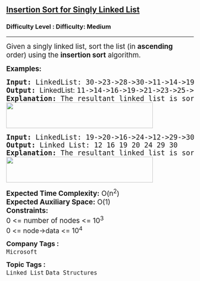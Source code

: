<h2><a href="https://www.geeksforgeeks.org/problems/insertion-sort-for-singly-linked-list/1?page=2&category=Linked%20List&difficulty=Medium&sortBy=submissions">Insertion Sort for Singly Linked List</a></h2><h3>Difficulty Level : Difficulty: Medium</h3><hr><div class="problems_problem_content__Xm_eO"><p><span style="font-size: 14pt;">Given a singly linked list, sort the list (in <strong>ascending</strong> order) using the <strong>insertion sort</strong> algorithm.</span></p>
<p><span style="font-size: 14pt;"><strong>Examples:</strong></span></p>
<pre><span style="font-size: 14pt;"><strong>Input: </strong>LinkedList: 30-&gt;23-&gt;28-&gt;30-&gt;11-&gt;14-&gt;19-&gt;16-&gt;21-&gt;25 
<strong>Output: </strong><span style="font-family: -apple-system, BlinkMacSystemFont, 'Segoe UI', Roboto, Oxygen, Ubuntu, Cantarell, 'Open Sans', 'Helvetica Neue', sans-serif;">L</span><span style="font-family: -apple-system, BlinkMacSystemFont, 'Segoe UI', Roboto, Oxygen, Ubuntu, Cantarell, 'Open Sans', 'Helvetica Neue', sans-serif;">inkedList: </span>11-&gt;14-&gt;16-&gt;19-&gt;21-&gt;23-&gt;25-&gt;28-&gt;30-&gt;30<strong style="font-family: -apple-system, BlinkMacSystemFont, 'Segoe UI', Roboto, Oxygen, Ubuntu, Cantarell, 'Open Sans', 'Helvetica Neue', sans-serif;"> <br></strong></span><span style="font-size: 14pt;"><strong>Explanation: </strong>The resultant linked list is sorted.<br><img src="https://media.geeksforgeeks.org/img-practice/prod/addEditProblem/706394/Web/Other/blobid0_1722321362.png" width="394" height="69"><br></span></pre>
<pre><span style="font-size: 14pt;"><strong>Input: </strong>LinkedList: 19-&gt;20-&gt;16-&gt;24-&gt;12-&gt;29-&gt;30 
<strong>Output: </strong>Linked List: 12 16 19 20 24 29 30 
<strong>Explanation: </strong>The resultant linked list is sorted.<br><img src="https://media.geeksforgeeks.org/img-practice/prod/addEditProblem/706394/Web/Other/blobid1_1722321370.png" width="394" height="69"><br></span></pre>
<div><span style="font-size: 14pt;"><strong>Expected Time Complexity:</strong> O(n<sup>2</sup>)</span></div>
<div><span style="font-size: 14pt;"><strong>Expected Auxiliary Space:</strong> O(1)</span></div>
<div><span style="font-size: 14pt;"><strong>Constraints:</strong></span></div>
<div><span style="font-size: 14pt;">0 &lt;= number of nodes &lt;= 10<sup>3</sup></span></div>
<div><span style="font-size: 14pt;"><span style="font-size: 18px;">0 &lt;= node-&gt;data &lt;= 10<sup>4</sup></span></span></div></div><p><span style=font-size:18px><strong>Company Tags : </strong><br><code>Microsoft</code>&nbsp;<br><p><span style=font-size:18px><strong>Topic Tags : </strong><br><code>Linked List</code>&nbsp;<code>Data Structures</code>&nbsp;